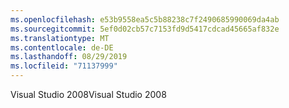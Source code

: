 ```yaml
---
ms.openlocfilehash: e53b9558ea5c5b88238c7f2490685990069da4ab
ms.sourcegitcommit: 5ef0d02cb57c7153fd9d5417cdcad45665af832e
ms.translationtype: MT
ms.contentlocale: de-DE
ms.lasthandoff: 08/29/2019
ms.locfileid: "71137999"
---
```

<span data-ttu-id="1daef-101">Visual Studio 2008</span><span class="sxs-lookup"><span data-stu-id="1daef-101">Visual Studio 2008</span></span>